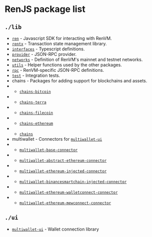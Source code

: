 # RenJS package list

## `./lib`

-   [`ren`](./lib/ren) - Javascript SDK for interacting with RenVM.
-   [`rentx`](./lib/rentx) - Transaction state management library.
-   [`interfaces`](./lib/interfaces) - Typescript definitions.
-   [`provider`](./lib/provider) - JSON-RPC provider.
-   [`networks`](./lib/networks) - Definition of RenVM's mainnet and testnet networks.
-   [`utils`](./lib/utils) - Helper functions used by the other packages.
-   [`rpc`](./lib/rpc) - RenVM-specific JSON-RPC definitions.
-   [`test`](./lib/test) - Integration tests.
-   chains - Packages for adding support for blockchains and assets.
-   -   [`chains-bitcoin`](./lib/chains/chains-bitcoin)
-   -   [`chains-terra`](./lib/chains/chains-terra)
-   -   [`chains-filecoin`](./lib/chains/chains-filecoin)
-   -   [`chains-ethereum`](./lib/chains/chains-ethereum)
-   -   [`chains`](./lib/chains/chains)
-   multiwallet - Connectors for [`multiwallet-ui`](..lib//ui/multiwallet-ui)
-   -   [`multiwallet-base-connector`](./lib/multiwallet/multiwallet-base-connector)
-   -   [`multiwallet-abstract-ethereum-connector`](./lib/multiwallet/multiwallet-abstract-ethereum-connector)
-   -   [`multiwallet-ethereum-injected-connector`](./lib/multiwallet/multiwallet-ethereum-injected-connector)
-   -   [`multiwallet-binancesmartchain-injected-connector`](./lib/multiwallet/multiwallet-binancesmartchain-injected-connector)
-   -   [`multiwallet-ethereum-walletconnect-connector`](./lib/multiwallet/multiwallet-ethereum-walletconnect-connector)
-   -   [`multiwallet-ethereum-mewconnect-connector`](./lib/multiwallet/multiwallet-ethereum-mewconnect-connector)

## `./ui`

-   [`multiwallet-ui`](./ui/multiwallet-ui) - Wallet connection library
